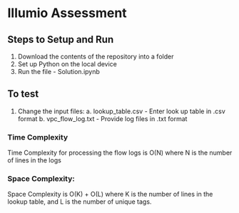 # Illumio Assessment

## Steps to Setup and Run
1. Download the contents of the repository into a folder
2. Set up Python on the local device
3. Run the file - Solution.ipynb

## To test
1. Change the input files:
   a. lookup_table.csv - Enter look up table in .csv format
   b. vpc_flow_log.txt - Provide log files in .txt format

### Time Complexity 
Time Complexity for processing the flow logs is O(N) where N is the number of lines in the logs

### Space Complexity: 
Space Complexity is O(K) + O(L) where K is the number of lines in the lookup table, and L is the number of unique tags.

